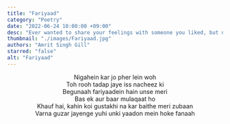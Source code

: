 ```yaml
---
title: "Fariyaad"
category: "Poetry"
date: "2022-06-24 10:00:00 +09:00"
desc: "Ever wanted to share your feelings with someone you liked, but never had courage to do so? Do the flashbacks of their memories still rip your heart out?"
thumbnail: "./images/Fariyaad.jpg"
authors: "Amrit Singh Gill"
starred: "false"
alt: "Fariyaad"
---
```


<p style="text-align: center;align:center;">
Nigahein kar jo pher lein woh <br>
Toh rooh tadap jaye iss nacheez ki <br>
Begunaah fariyaadein hain unse meri <br>
Bas ek aur baar mulaqaat ho <br>
Khauf hai, kahin koi gustakhi na kar baithe meri zubaan <br>
Varna guzar jayenge yuhi unki yaadon mein hoke fanaah <br>
</p>
